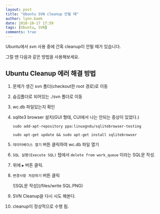 ```yaml
---
layout: post
title: "Ubuntu SVN cleanup 안될 때"
author: lynn.baek
date: 2018-10-17 17:59
tags: [Ubuntu, SVN]
comments: true
---
```


Ubuntu에서 svn 사용 중에 간혹 cleanup이 안될 때가 있습니다. 

그럴 땐 다음과 같은 방법을 사용해보세요.



## Ubuntu Cleanup 에러 해결 방법



1. 문제가 생긴 svn 폴더(checkout한 root 경로)로 이동

2. 숨김폴더로 되어있는 ./svn 폴더로 이동

3. wc.db 파일있는지 확인

4. sqlite3 browser 설치(GUI 형태, CUI에서 나는 안되는 증상이 있었다.)

   ```shell
   sudo add-apt-repository ppa:linuxgndu/sqlitebrowser-testing
   
   sudo apt-get update && sudo apt-get install sqlitebrowser
   ```

5. `데이터베이스 열기` 버튼 클릭하여 wc.db 파일 열기

6. `SQL 실행(Execute SQL)` 탭에서 `delete from work_queue` 이라는 SQL문 작성.

7. 위에 `▶` 버튼 클릭.

8. `변경사항 저장하기` 버튼 클릭

   ![SQL문 작성](/files/write SQL.PNG)

9. SVN Cleanup을 다시 시도 해본다. 

10. cleanup이 정상적으로 수행 됨.

